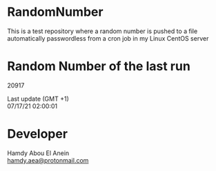 # RandomNumber    
This is a test repository where a random number is pushed to a file automatically passwordless from a cron job in my Linux CentOS server    
# Random Number of the last run   
20917
      
Last update (GMT +1)    
07/17/21 02:00:01
# Developer    
Hamdy Abou El Anein   
hamdy.aea@protonmail.com
